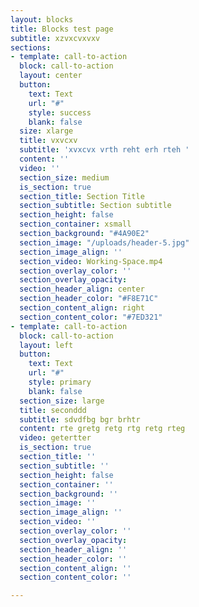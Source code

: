 ```yaml
---
layout: blocks
title: Blocks test page
subtitle: xzvxcvxvxv
sections:
- template: call-to-action
  block: call-to-action
  layout: center
  button:
    text: Text
    url: "#"
    style: success
    blank: false
  size: xlarge
  title: vxvcxv
  subtitle: 'xvxcvx vrth reht erh rteh '
  content: ''
  video: ''
  section_size: medium
  is_section: true
  section_title: Section Title
  section_subtitle: Section subtitle
  section_height: false
  section_container: xsmall
  section_background: "#4A90E2"
  section_image: "/uploads/header-5.jpg"
  section_image_align: ''
  section_video: Working-Space.mp4
  section_overlay_color: ''
  section_overlay_opacity: 
  section_header_align: center
  section_header_color: "#F8E71C"
  section_content_align: right
  section_content_color: "#7ED321"
- template: call-to-action
  block: call-to-action
  layout: left
  button:
    text: Text
    url: "#"
    style: primary
    blank: false
  section_size: large
  title: seconddd
  subtitle: sdvdfbg bgr brhtr
  content: rte gretg retg rtg retg rteg
  video: getertter
  is_section: true
  section_title: ''
  section_subtitle: ''
  section_height: false
  section_container: ''
  section_background: ''
  section_image: ''
  section_image_align: ''
  section_video: ''
  section_overlay_color: ''
  section_overlay_opacity: 
  section_header_align: ''
  section_header_color: ''
  section_content_align: ''
  section_content_color: ''

---
```

